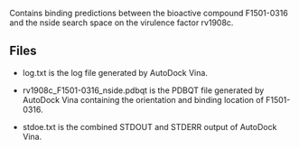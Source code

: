 Contains binding predictions between the bioactive compound F1501-0316 and the nside search space on the virulence factor rv1908c.

## Files

- log.txt is the log file generated by AutoDock Vina.

- rv1908c_F1501-0316_nside.pdbqt is the PDBQT file generated by AutoDock Vina containing the orientation and binding location of F1501-0316.

- stdoe.txt is the combined STDOUT and STDERR output of AutoDock Vina.

